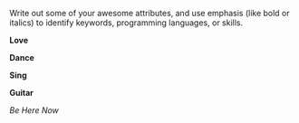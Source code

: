 Write out some of your awesome attributes, and use emphasis (like bold or italics) to identify keywords, programming languages, or skills. 

**Love**

**Dance**

**Sing**

**Guitar**

_Be Here Now_
